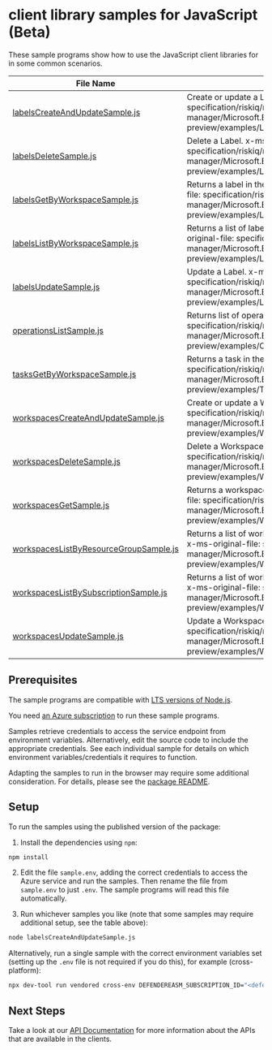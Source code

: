 # client library samples for JavaScript (Beta)

These sample programs show how to use the JavaScript client libraries for in some common scenarios.

| **File Name**                                                                 | **Description**                                                                                                                                                                                            |
| ----------------------------------------------------------------------------- | ---------------------------------------------------------------------------------------------------------------------------------------------------------------------------------------------------------- |
| [labelsCreateAndUpdateSample.js][labelscreateandupdatesample]                 | Create or update a Label. x-ms-original-file: specification/riskiq/resource-manager/Microsoft.Easm/preview/2023-04-01-preview/examples/Labels_CreateAndUpdate.json                                         |
| [labelsDeleteSample.js][labelsdeletesample]                                   | Delete a Label. x-ms-original-file: specification/riskiq/resource-manager/Microsoft.Easm/preview/2023-04-01-preview/examples/Labels_Delete.json                                                            |
| [labelsGetByWorkspaceSample.js][labelsgetbyworkspacesample]                   | Returns a label in the given workspace. x-ms-original-file: specification/riskiq/resource-manager/Microsoft.Easm/preview/2023-04-01-preview/examples/Labels_GetByWorkspace.json                            |
| [labelsListByWorkspaceSample.js][labelslistbyworkspacesample]                 | Returns a list of labels in the given workspace. x-ms-original-file: specification/riskiq/resource-manager/Microsoft.Easm/preview/2023-04-01-preview/examples/Labels_ListByWorkspace.json                  |
| [labelsUpdateSample.js][labelsupdatesample]                                   | Update a Label. x-ms-original-file: specification/riskiq/resource-manager/Microsoft.Easm/preview/2023-04-01-preview/examples/Labels_Update.json                                                            |
| [operationsListSample.js][operationslistsample]                               | Returns list of operations. x-ms-original-file: specification/riskiq/resource-manager/Microsoft.Easm/preview/2023-04-01-preview/examples/Operations_List.json                                              |
| [tasksGetByWorkspaceSample.js][tasksgetbyworkspacesample]                     | Returns a task in the given workspace. x-ms-original-file: specification/riskiq/resource-manager/Microsoft.Easm/preview/2023-04-01-preview/examples/Tasks_GetByWorkspace.json                              |
| [workspacesCreateAndUpdateSample.js][workspacescreateandupdatesample]         | Create or update a Workspace. x-ms-original-file: specification/riskiq/resource-manager/Microsoft.Easm/preview/2023-04-01-preview/examples/Workspaces_CreateAndUpdate.json                                 |
| [workspacesDeleteSample.js][workspacesdeletesample]                           | Delete a Workspace. x-ms-original-file: specification/riskiq/resource-manager/Microsoft.Easm/preview/2023-04-01-preview/examples/Workspaces_Delete.json                                                    |
| [workspacesGetSample.js][workspacesgetsample]                                 | Returns a workspace with the given name. x-ms-original-file: specification/riskiq/resource-manager/Microsoft.Easm/preview/2023-04-01-preview/examples/Workspaces_Get.json                                  |
| [workspacesListByResourceGroupSample.js][workspaceslistbyresourcegroupsample] | Returns a list of workspaces in the given resource group. x-ms-original-file: specification/riskiq/resource-manager/Microsoft.Easm/preview/2023-04-01-preview/examples/Workspaces_ListByResourceGroup.json |
| [workspacesListBySubscriptionSample.js][workspaceslistbysubscriptionsample]   | Returns a list of workspaces under the given subscription. x-ms-original-file: specification/riskiq/resource-manager/Microsoft.Easm/preview/2023-04-01-preview/examples/Workspaces_ListBySubscription.json |
| [workspacesUpdateSample.js][workspacesupdatesample]                           | Update a Workspace. x-ms-original-file: specification/riskiq/resource-manager/Microsoft.Easm/preview/2023-04-01-preview/examples/Workspaces_Update.json                                                    |

## Prerequisites

The sample programs are compatible with [LTS versions of Node.js](https://github.com/nodejs/release#release-schedule).

You need [an Azure subscription][freesub] to run these sample programs.

Samples retrieve credentials to access the service endpoint from environment variables. Alternatively, edit the source code to include the appropriate credentials. See each individual sample for details on which environment variables/credentials it requires to function.

Adapting the samples to run in the browser may require some additional consideration. For details, please see the [package README][package].

## Setup

To run the samples using the published version of the package:

1. Install the dependencies using `npm`:

```bash
npm install
```

2. Edit the file `sample.env`, adding the correct credentials to access the Azure service and run the samples. Then rename the file from `sample.env` to just `.env`. The sample programs will read this file automatically.

3. Run whichever samples you like (note that some samples may require additional setup, see the table above):

```bash
node labelsCreateAndUpdateSample.js
```

Alternatively, run a single sample with the correct environment variables set (setting up the `.env` file is not required if you do this), for example (cross-platform):

```bash
npx dev-tool run vendored cross-env DEFENDEREASM_SUBSCRIPTION_ID="<defendereasm subscription id>" DEFENDEREASM_RESOURCE_GROUP="<defendereasm resource group>" node labelsCreateAndUpdateSample.js
```

## Next Steps

Take a look at our [API Documentation][apiref] for more information about the APIs that are available in the clients.

[labelscreateandupdatesample]: https://github.com/Azure/azure-sdk-for-js/blob/main/sdk/defendereasm/arm-defendereasm/samples/v1-beta/javascript/labelsCreateAndUpdateSample.js
[labelsdeletesample]: https://github.com/Azure/azure-sdk-for-js/blob/main/sdk/defendereasm/arm-defendereasm/samples/v1-beta/javascript/labelsDeleteSample.js
[labelsgetbyworkspacesample]: https://github.com/Azure/azure-sdk-for-js/blob/main/sdk/defendereasm/arm-defendereasm/samples/v1-beta/javascript/labelsGetByWorkspaceSample.js
[labelslistbyworkspacesample]: https://github.com/Azure/azure-sdk-for-js/blob/main/sdk/defendereasm/arm-defendereasm/samples/v1-beta/javascript/labelsListByWorkspaceSample.js
[labelsupdatesample]: https://github.com/Azure/azure-sdk-for-js/blob/main/sdk/defendereasm/arm-defendereasm/samples/v1-beta/javascript/labelsUpdateSample.js
[operationslistsample]: https://github.com/Azure/azure-sdk-for-js/blob/main/sdk/defendereasm/arm-defendereasm/samples/v1-beta/javascript/operationsListSample.js
[tasksgetbyworkspacesample]: https://github.com/Azure/azure-sdk-for-js/blob/main/sdk/defendereasm/arm-defendereasm/samples/v1-beta/javascript/tasksGetByWorkspaceSample.js
[workspacescreateandupdatesample]: https://github.com/Azure/azure-sdk-for-js/blob/main/sdk/defendereasm/arm-defendereasm/samples/v1-beta/javascript/workspacesCreateAndUpdateSample.js
[workspacesdeletesample]: https://github.com/Azure/azure-sdk-for-js/blob/main/sdk/defendereasm/arm-defendereasm/samples/v1-beta/javascript/workspacesDeleteSample.js
[workspacesgetsample]: https://github.com/Azure/azure-sdk-for-js/blob/main/sdk/defendereasm/arm-defendereasm/samples/v1-beta/javascript/workspacesGetSample.js
[workspaceslistbyresourcegroupsample]: https://github.com/Azure/azure-sdk-for-js/blob/main/sdk/defendereasm/arm-defendereasm/samples/v1-beta/javascript/workspacesListByResourceGroupSample.js
[workspaceslistbysubscriptionsample]: https://github.com/Azure/azure-sdk-for-js/blob/main/sdk/defendereasm/arm-defendereasm/samples/v1-beta/javascript/workspacesListBySubscriptionSample.js
[workspacesupdatesample]: https://github.com/Azure/azure-sdk-for-js/blob/main/sdk/defendereasm/arm-defendereasm/samples/v1-beta/javascript/workspacesUpdateSample.js
[apiref]: https://learn.microsoft.com/javascript/api/@azure/arm-defendereasm?view=azure-node-preview
[freesub]: https://azure.microsoft.com/free/
[package]: https://github.com/Azure/azure-sdk-for-js/tree/main/sdk/defendereasm/arm-defendereasm/README.md

